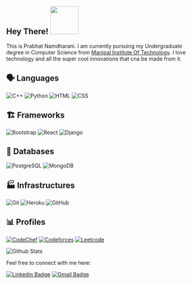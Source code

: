 ## Hey There! <img src ="https://media.giphy.com/media/ujrj9aoOdNvXO/giphy.gif" width="75">

This is Prabhat Namdharani. I am currently pursuing my Undergraduate degree in Computer Science from [Manipal Institute Of Technology](https://manipal.edu/mit.html). I love technology and all the super cool innovations that cna be made from it.

## 🗣️ Languages

![C++](https://img.shields.io/badge/C%2B%2B-00599C?style=for-the-badge&logo=c%2B%2B&logoColor=white)
![Python](https://img.shields.io/badge/Python-3776AB?style=for-the-badge&logo=python&logoColor=white)
![HTML](https://img.shields.io/badge/HTML-239120?style=for-the-badge&logo=html5&logoColor=white)
![CSS](https://img.shields.io/badge/CSS-239120?&style=for-the-badge&logo=css3&logoColor=white)

## 🏗️ Frameworks

![Bootstrap](https://img.shields.io/badge/Bootstrap-563D7C?style=for-the-badge&logo=bootstrap&logoColor=white)
![React](https://img.shields.io/badge/React-00D8FF?style=for-the-badge&logo=react&logoColor=white)
![Django](https://img.shields.io/badge/Django-563D7C?style=for-the-badge&logo=django&logoColor=white)
## 💾 Databases

![PostgreSQL](https://img.shields.io/badge/PostgreSQL-316192?style=for-the-badge&logo=postgresql&logoColor=white)
![MongoDB](https://img.shields.io/badge/MongoDB-4EA94B?style=for-the-badge&logo=mongodb&logoColor=white)


## 🏭 Infrastructures

<!-- ![Netlify](https://img.shields.io/badge/Netlify-00C7B7?style=for-the-badge&logo=netlify&logoColor=white) -->
![Git](https://img.shields.io/badge/-Git-black?style=for-the-badge&logo=git)
![Heroku](https://img.shields.io/badge/Heroku-430098?style=for-the-badge&logo=heroku&logoColor=white)
![GitHub](https://img.shields.io/badge/-GitHub-181717?style=for-the-badge&logo=github)


## 📊 Profiles

[![CodeChef](https://img.shields.io/badge/-CodeChef-yellowgreen?style=for-the-badge&logo=CodeChef&logoColor=black&link=https://www.codechef.com/users/prabhat_codes)](https://www.codechef.com/users/prabhat_codes)
[![Codeforces](https://img.shields.io/badge/-Codeforces-000000?style=for-the-badge&logo=Codeforces&logoColor=yellow&link=https://codeforces.com/profile/prabhat_codes)](https://codeforces.com/profile/prabhat_codes)
[![Leetcode](https://img.shields.io/badge/-LeetCode-FFA116?style=for-the-badge&logo=LeetCode&logoColor=black&link=https://leetcode.com/prabhat-codes/)](https://leetcode.com/prabhat-codes/)

![Github Stats](https://github-readme-stats.vercel.app/api?username=prabhat-codes&count_private=true&show_icons=true&include_all_commits=true&theme=tokyonight)

Feel free to connect with me here:

[![Linkedin Badge](https://img.shields.io/badge/-PrabhatNamdharani-blue?style=for-the-badge&logo=Linkedin&logoColor=white&link=https://www.linkedin.com/in/prabhat-namdharani/)](https://www.linkedin.com/in/prabhat-namdharani/)
[![Gmail Badge](https://img.shields.io/badge/-Gmail-c14438?style=for-the-badge&logo=Gmail&logoColor=white&link=mailto:prabhat.namdharani@gmail.com)](mailto:prabhat.namdharani@gmail.com)
